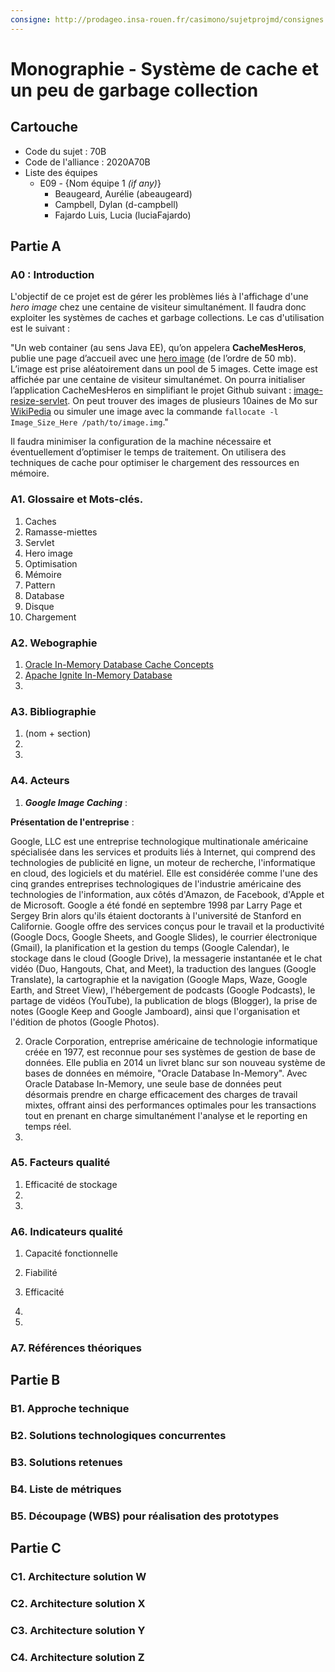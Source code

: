 ```yaml
---
consigne: http://prodageo.insa-rouen.fr/casimono/sujetprojmd/consignes.html
---
```

# Monographie - Système de cache et un peu de garbage collection

## Cartouche

 - Code du sujet : 70B
 - Code de l'alliance : 2020A70B 
 - Liste des équipes
   - E09 - {Nom équipe 1 _(if any)_}
     - Beaugeard, Aurélie (abeaugeard)
     - Campbell, Dylan (d-campbell)
     - Fajardo Luis, Lucia (luciaFajardo)
  
## Partie A

### A0 : Introduction

L'objectif de ce projet est de gérer les problèmes liés à l'affichage d'une *hero image* chez une centaine de visiteur simultanément. Il faudra donc exploiter les systèmes de caches et garbage collections. Le cas d'utilisation est le suivant :

"Un web container (au sens Java EE), qu’on appelera **CacheMesHeros**, publie une page d’accueil avec une [hero image](https://envato.com/blog/hero-image-trend-in-web-design/) (de l’ordre de 50 mb). L’image est prise aléatoirement dans un pool de 5 images. Cette image est affichée par une centaine de visiteur simultanémet. On pourra initialiser l’application CacheMesHeros en simplifiant le projet Github suivant : [image-resize-servlet](https://github.com/soulgalore/image-resize-servlet). On peut trouver des images de plusieurs 10aines de Mo sur [WikiPedia](https://stackoverflow.com/questions/33159586/i-need-a-100-mb-test-image) ou simuler une image avec la commande `fallocate -l Image_Size_Here /path/to/image.img`."

Il faudra minimiser la configuration de la machine nécessaire et éventuellement d’optimiser le temps de traitement. On utilisera des techniques de cache pour optimiser le chargement des ressources en mémoire.

### A1. Glossaire et Mots-clés.


1. Caches
2. Ramasse-miettes
3. Servlet
4. Hero image
5. Optimisation
6. Mémoire
7. Pattern
8. Database
9. Disque 
10. Chargement


### A2. Webographie

1. [Oracle In-Memory Database Cache Concepts](https://docs.oracle.com/cd/E13085_01/timesten.1121/e13073/concepts.htm#TTCAC117)
2. [Apache Ignite In-Memory Database](https://ignite.apache.org/use-cases/in-memory-database.html)
3.

### A3. Bibliographie

1. (nom + section)
2.
3.

### A4. Acteurs

1. ***Google Image Caching*** :

**Présentation de l'entreprise** :

Google, LLC est une entreprise technologique multinationale américaine spécialisée dans les services et produits liés à Internet, qui comprend des technologies de publicité en ligne, un moteur de recherche, l'informatique en cloud, des logiciels et du matériel. Elle est considérée comme l'une des cinq grandes entreprises technologiques de l'industrie américaine des technologies de l'information, aux côtés d'Amazon, de Facebook, d'Apple et de Microsoft. Google a été fondé en septembre 1998 par Larry Page et Sergey Brin alors qu'ils étaient doctorants à l'université de Stanford en Californie. Google offre des services conçus pour le travail et la productivité (Google Docs, Google Sheets, and Google Slides), le courrier électronique (Gmail), la planification et la gestion du temps (Google Calendar), le stockage dans le cloud (Google Drive), la messagerie instantanée et le chat vidéo (Duo, Hangouts, Chat, and Meet), la traduction des langues (Google Translate), la cartographie et la navigation (Google Maps, Waze, Google Earth, and Street View), l'hébergement de podcasts (Google Podcasts), le partage de vidéos (YouTube), la publication de blogs (Blogger), la prise de notes (Google Keep and Google Jamboard), ainsi que l'organisation et l'édition de photos (Google Photos).

2. Oracle Corporation,  entreprise américaine de technologie informatique créée en 1977, est reconnue pour ses systèmes de gestion de base de données. Elle publia en 2014 un livret blanc sur son nouveau système de bases de données en mémoire, "Oracle Database In-Memory". Avec Oracle Database In-Memory, une seule base de données peut désormais prendre en charge efficacement des charges de travail mixtes, offrant ainsi des performances optimales pour les transactions tout en prenant en charge simultanément l'analyse et le reporting en temps réel.  
3.

### A5. Facteurs qualité

1. Efficacité de stockage
2. 
3.

### A6. Indicateurs qualité

1. Capacité fonctionnelle
2. Fiabilité

1. Efficacité
2.
3.

### A7. Références théoriques

## Partie B

### B1. Approche technique

### B2. Solutions technologiques concurrentes

### B3. Solutions retenues

### B4. Liste de métriques

### B5. Découpage (WBS) pour réalisation des prototypes

## Partie C

### C1. Architecture solution W

### C2. Architecture solution X

### C3. Architecture solution Y

### C4. Architecture solution Z
